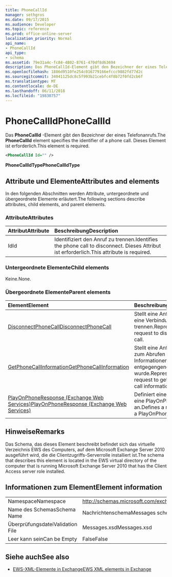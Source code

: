 ```yaml
---
title: PhoneCallId
manager: sethgros
ms.date: 09/17/2015
ms.audience: Developer
ms.topic: reference
ms.prod: office-online-server
localization_priority: Normal
api_name:
- PhoneCallId
api_type:
- schema
ms.assetid: 79e31a4c-fc84-4802-8761-470df8d63694
description: Das PhoneCallId-Element gibt den Bezeichner der eines Telefonanrufs. Dieses Element ist erforderlich.
ms.openlocfilehash: 1886d9510fe254c016779166efccc9882fd77d2c
ms.sourcegitcommit: 34041125dc8c5f993b21cebfc4f8b72f0fd2cb6f
ms.translationtype: MT
ms.contentlocale: de-DE
ms.lasthandoff: 06/11/2018
ms.locfileid: "19830757"
---
```

# <a name="phonecallid"></a><span data-ttu-id="cb75e-104">PhoneCallId</span><span class="sxs-lookup"><span data-stu-id="cb75e-104">PhoneCallId</span></span>

<span data-ttu-id="cb75e-105">Das **PhoneCallId** -Element gibt den Bezeichner der eines Telefonanrufs.</span><span class="sxs-lookup"><span data-stu-id="cb75e-105">The **PhoneCallId** element specifies the identifier of a phone call.</span></span> <span data-ttu-id="cb75e-106">Dieses Element ist erforderlich.</span><span class="sxs-lookup"><span data-stu-id="cb75e-106">This element is required.</span></span> 
  
```xml
<PhoneCallId Id="" />
```

 <span data-ttu-id="cb75e-107">**PhoneCallIdType**</span><span class="sxs-lookup"><span data-stu-id="cb75e-107">**PhoneCallIdType**</span></span>
## <a name="attributes-and-elements"></a><span data-ttu-id="cb75e-108">Attribute und Elemente</span><span class="sxs-lookup"><span data-stu-id="cb75e-108">Attributes and elements</span></span>

<span data-ttu-id="cb75e-109">In den folgenden Abschnitten werden Attribute, untergeordnete und übergeordnete Elemente erläutert.</span><span class="sxs-lookup"><span data-stu-id="cb75e-109">The following sections describe attributes, child elements, and parent elements.</span></span>
  
### <a name="attributes"></a><span data-ttu-id="cb75e-110">Attribute</span><span class="sxs-lookup"><span data-stu-id="cb75e-110">Attributes</span></span>

|<span data-ttu-id="cb75e-111">**Attribut**</span><span class="sxs-lookup"><span data-stu-id="cb75e-111">**Attribute**</span></span>|<span data-ttu-id="cb75e-112">**Beschreibung**</span><span class="sxs-lookup"><span data-stu-id="cb75e-112">**Description**</span></span>|
|:-----|:-----|
|<span data-ttu-id="cb75e-113">Id</span><span class="sxs-lookup"><span data-stu-id="cb75e-113">Id</span></span>  <br/> |<span data-ttu-id="cb75e-114">Identifiziert den Anruf zu trennen.</span><span class="sxs-lookup"><span data-stu-id="cb75e-114">Identifies the phone call to disconnect.</span></span> <span data-ttu-id="cb75e-115">Dieses Attribut ist erforderlich.</span><span class="sxs-lookup"><span data-stu-id="cb75e-115">This attribute is required.</span></span>  <br/> |
   
### <a name="child-elements"></a><span data-ttu-id="cb75e-116">Untergeordnete Elemente</span><span class="sxs-lookup"><span data-stu-id="cb75e-116">Child elements</span></span>

<span data-ttu-id="cb75e-117">Keine.</span><span class="sxs-lookup"><span data-stu-id="cb75e-117">None.</span></span>
  
### <a name="parent-elements"></a><span data-ttu-id="cb75e-118">Übergeordnete Elemente</span><span class="sxs-lookup"><span data-stu-id="cb75e-118">Parent elements</span></span>

|<span data-ttu-id="cb75e-119">**Element**</span><span class="sxs-lookup"><span data-stu-id="cb75e-119">**Element**</span></span>|<span data-ttu-id="cb75e-120">**Beschreibung**</span><span class="sxs-lookup"><span data-stu-id="cb75e-120">**Description**</span></span>|
|:-----|:-----|
|[<span data-ttu-id="cb75e-121">DisconnectPhoneCall</span><span class="sxs-lookup"><span data-stu-id="cb75e-121">DisconnectPhoneCall</span></span>](disconnectphonecall.md) <br/> |<span data-ttu-id="cb75e-122">Stellt eine Anforderung an eine Verbindung zu trennen.</span><span class="sxs-lookup"><span data-stu-id="cb75e-122">Represents a request to disconnect a call.</span></span>  <br/> |
|[<span data-ttu-id="cb75e-123">GetPhoneCallInformation</span><span class="sxs-lookup"><span data-stu-id="cb75e-123">GetPhoneCallInformation</span></span>](getphonecallinformation.md) <br/> |<span data-ttu-id="cb75e-124">Stellt eine Anforderung zum Abrufen von Informationen entgegengenommen wurde.</span><span class="sxs-lookup"><span data-stu-id="cb75e-124">Represents a request to get telephone call information.</span></span>  <br/> |
|[<span data-ttu-id="cb75e-125">PlayOnPhoneResponse (Exchange Web Services)</span><span class="sxs-lookup"><span data-stu-id="cb75e-125">PlayOnPhoneResponse (Exchange Web Services)</span></span>](playonphoneresponse-exchange-web-services.md) <br/> |<span data-ttu-id="cb75e-126">Definiert eine Antwort auf eine PlayOnPhone an.</span><span class="sxs-lookup"><span data-stu-id="cb75e-126">Defines a response to a PlayOnPhone request.</span></span>  <br/> |
   
## <a name="remarks"></a><span data-ttu-id="cb75e-127">Hinweise</span><span class="sxs-lookup"><span data-stu-id="cb75e-127">Remarks</span></span>

<span data-ttu-id="cb75e-128">Das Schema, das dieses Element beschreibt befindet sich das virtuelle Verzeichnis EWS des Computers, auf dem Microsoft Exchange Server 2010 ausgeführt wird, die die Clientzugriffs-Serverrolle installiert ist.</span><span class="sxs-lookup"><span data-stu-id="cb75e-128">The schema that describes this element is located in the EWS virtual directory of the computer that is running Microsoft Exchange Server 2010 that has the Client Access server role installed.</span></span>
  
## <a name="element-information"></a><span data-ttu-id="cb75e-129">Informationen zum Element</span><span class="sxs-lookup"><span data-stu-id="cb75e-129">Element information</span></span>

|||
|:-----|:-----|
|<span data-ttu-id="cb75e-130">Namespace</span><span class="sxs-lookup"><span data-stu-id="cb75e-130">Namespace</span></span>  <br/> |http://schemas.microsoft.com/exchange/services/2006/messages  <br/> |
|<span data-ttu-id="cb75e-131">Name des Schemas</span><span class="sxs-lookup"><span data-stu-id="cb75e-131">Schema Name</span></span>  <br/> |<span data-ttu-id="cb75e-132">Nachrichtenschema</span><span class="sxs-lookup"><span data-stu-id="cb75e-132">Messages schema</span></span>  <br/> |
|<span data-ttu-id="cb75e-133">Überprüfungsdatei</span><span class="sxs-lookup"><span data-stu-id="cb75e-133">Validation File</span></span>  <br/> |<span data-ttu-id="cb75e-134">Messages.xsd</span><span class="sxs-lookup"><span data-stu-id="cb75e-134">Messages.xsd</span></span>  <br/> |
|<span data-ttu-id="cb75e-135">Leer kann sein</span><span class="sxs-lookup"><span data-stu-id="cb75e-135">Can be Empty</span></span>  <br/> |<span data-ttu-id="cb75e-136">False</span><span class="sxs-lookup"><span data-stu-id="cb75e-136">False</span></span>  <br/> |
   
## <a name="see-also"></a><span data-ttu-id="cb75e-137">Siehe auch</span><span class="sxs-lookup"><span data-stu-id="cb75e-137">See also</span></span>



- [<span data-ttu-id="cb75e-138">EWS-XML-Elemente in Exchange</span><span class="sxs-lookup"><span data-stu-id="cb75e-138">EWS XML elements in Exchange</span></span>](ews-xml-elements-in-exchange.md)

